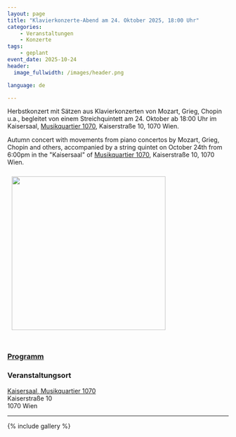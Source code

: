 ```yaml
---
layout: page
title: "Klavierkonzerte-Abend am 24. Oktober 2025, 18:00 Uhr"
categories:
    - Veranstaltungen
    - Konzerte
tags:
    - geplant
event_date: 2025-10-24
header:
  image_fullwidth: /images/header.png

language: de

---
```



Herbstkonzert mit Sätzen aus Klavierkonzerten von Mozart, Grieg, Chopin u.a., begleitet von einem Streichquintett am 24. Oktober ab 18:00 Uhr im Kaisersaal, [Musikquartier 1070](https://www.musikquartier.at/), Kaiserstraße 10, 1070 Wien. 

Autumn concert with movements from piano concertos by Mozart, Grieg, Chopin and others, accompanied by a string quintet on October 24th from 6:00pm in the "Kaisersaal" of [Musikquartier 1070](https://www.musikquartier.at/en/), Kaiserstraße 10, 1070 Wien.

<a href="/images/poster-2025-10-24.jpg"><img src="/images/poster-2025-10-24.jpg" style="float:left;" width="350px" hspace="10" vspace="10"></a> 


<div style="clear: both;">&nbsp;</div>

### [Programm](/files/2025-10-24-programm.pdf)

### Veranstaltungsort

<a href="https://www.musikquartier.at/)">Kaisersaal, Musikquartier 1070</a><br>
Kaiserstraße 10<br>
1070 Wien<br>



<div
    data-service="googlemaps"
    data-id="!1m18!1m12!1m3!1d2659.4753579619614!2d16.338995611922662!3d48.19745914687049!2m3!1f0!2f0!3f0!3m2!1i1024!2i768!4f13.1!3m3!1m2!1s0x476d07f4dd4fffff%3A0xaedb9d1c457ccc46!2sKaiserstrasse%2010!5e0!3m2!1sen!2ses!4v1720511362940!5m2!1sen!2ses"
    data-autoscale
></div>


----
{% include gallery %}

